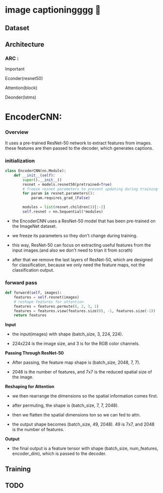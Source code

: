 # image captioningggg 🐳

## Dataset 

## Architecture

### ARC : 

> [!IMPORTANT]
>
> Econder(resnet50)
>
> Attention(block)
>
> Deonder(lstms)

# EncoderCNN: 

### Overview

It uses a pre-trained ResNet-50 network to extract features from images. these features are then passed to the decoder, which generates captions.

### initialization

```python
class EncoderCNN(nn.Module):
    def __init__(self):
        super().__init__()
        resnet = models.resnet50(pretrained=True)
        # freeze resnet parameters to prevent updating during training
        for param in resnet.parameters():
            param.requires_grad_(False)
        
        modules = list(resnet.children())[:-2]
        self.resnet = nn.Sequential(*modules)
```

- the EncoderCNN uses a ResNet-50 model that has been pre-trained on the ImageNet dataset.

- we freeze its parameters so they don't change during training. 

- this way, ResNet-50 can focus on extracting useful features from the input images.(and also we don't need to trian it from scrath)

- after that we remove the last layers of ResNet-50, which are designed for classification, because we only need the feature maps, not the classification output.

### forward pass 

```python 
def forward(self, images):
    features = self.resnet(images)                                   
    # reshape features for attention
    features = features.permute(0, 2, 3, 1)                          
    features = features.view(features.size(0), -1, features.size(-1)) 
    return features
```

**Input**

- the input(images) with shape (batch_size, 3, 224, 224). 

- 224x224 is the image size, and 3 is for the RGB color channels.

**Passing Through ResNet-50**

- After passing, the feature map shape is (batch_size, 2048, 7, 7). 

- 2048 is the number of features, and 7x7 is the reduced spatial size of the image.

**Reshaping for Attention** 

- we then rearrange the dimensions so the spatial information comes first. 

- after permuting, the shape is (batch_size, 7, 7, 2048).

- then we flatten the spatial dimensions ton so we can fed to attn.

- the output shape becomes (batch_size, 49, 2048). 49 is 7x7, and 2048 is the number of features.

**Output**

- the final output is a feature tensor with shape (batch_size, num_features, encoder_dim), which is passed to the decoder.


## Training 

## TODO 